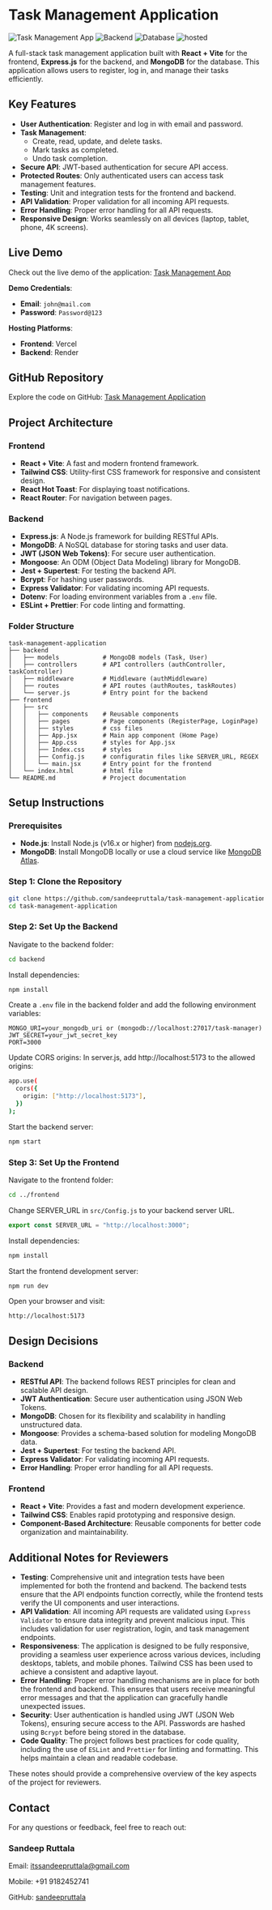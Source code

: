 # Task Management Application

![Task Management App](https://img.shields.io/badge/Frontend-React+Vite-blue) ![Backend](https://img.shields.io/badge/Backend-Express.js-green) ![Database](https://img.shields.io/badge/Database-MongoDB-orange) ![hosted](https://img.shields.io/badge/Hosted-Vercel%20%7CRender-blueviolet)

A full-stack task management application built with **React + Vite** for the frontend, **Express.js** for the backend, and **MongoDB** for the database. This application allows users to register, log in, and manage their tasks efficiently.

## Key Features

- **User Authentication**: Register and log in with email and password.
- **Task Management**:
    - Create, read, update, and delete tasks.
    - Mark tasks as completed.
    - Undo task completion.
- **Secure API**: JWT-based authentication for secure API access.
- **Protected Routes**: Only authenticated users can access task management features.
- **Testing**: Unit and integration tests for the frontend and backend.
- **API Validation**: Proper validation for all incoming API requests.
- **Error Handling**: Proper error handling for all API requests.
- **Responsive Design**: Works seamlessly on all devices (laptop, tablet, phone, 4K screens).

## Live Demo

Check out the live demo of the application: [Task Management App](https://task-management-application-chi-navy.vercel.app/)

**Demo Credentials**:

- **Email**: `john@mail.com`
- **Password**: `Password@123`

**Hosting Platforms**:

- **Frontend**: Vercel
- **Backend**: Render

## GitHub Repository

Explore the code on GitHub: [Task Management Application](https://github.com/sandeepruttala/task-management-application)

## Project Architecture

### Frontend

- **React + Vite**: A fast and modern frontend framework.
- **Tailwind CSS**: Utility-first CSS framework for responsive and consistent design.
- **React Hot Toast**: For displaying toast notifications.
- **React Router**: For navigation between pages.

### Backend

- **Express.js**: A Node.js framework for building RESTful APIs.
- **MongoDB**: A NoSQL database for storing tasks and user data.
- **JWT (JSON Web Tokens)**: For secure user authentication.
- **Mongoose**: An ODM (Object Data Modeling) library for MongoDB.
- **Jest + Supertest**: For testing the backend API.
- **Bcrypt**: For hashing user passwords.
- **Express Validator**: For validating incoming API requests.
- **Dotenv**: For loading environment variables from a `.env` file.
- **ESLint + Prettier**: For code linting and formatting.

### Folder Structure

```plaintext
task-management-application
├── backend
│   ├── models            # MongoDB models (Task, User)
│   ├── controllers       # API controllers (authController, taskController)
│   ├── middleware        # Middleware (authMiddleware)
│   ├── routes            # API routes (authRoutes, taskRoutes)
│   └── server.js         # Entry point for the backend
├── frontend
│   ├── src
│   │   ├── components    # Reusable components
│   │   ├── pages         # Page components (RegisterPage, LoginPage)
│   │   ├── styles        # css files
│   │   ├── App.jsx       # Main app component (Home Page)
│   │   ├── App.css       # styles for App.jsx
│   │   ├── Index.css     # styles
│   │   ├── Config.js     # configuratin files like SERVER_URL, REGEX
│   │   └── main.jsx      # Entry point for the frontend
│   └── index.html        # html file
└── README.md             # Project documentation
```

## Setup Instructions

### Prerequisites

- **Node.js**: Install Node.js (v16.x or higher) from [nodejs.org](https://nodejs.org/).
- **MongoDB**: Install MongoDB locally or use a cloud service like [MongoDB Atlas](https://www.mongodb.com/cloud/atlas).

### Step 1: Clone the Repository

```bash
git clone https://github.com/sandeepruttala/task-management-application.git
cd task-management-application
```

### Step 2: Set Up the Backend

Navigate to the backend folder:

```bash
cd backend
```

Install dependencies:

```bash
npm install
```

Create a `.env` file in the backend folder and add the following environment variables:

```env
MONGO_URI=your_mongodb_uri or (mongodb://localhost:27017/task-manager)
JWT_SECRET=your_jwt_secret_key
PORT=3000
```

Update CORS origins: In server.js, add http://localhost:5173 to the allowed origins:

```bash
app.use(
  cors({
    origin: ["http://localhost:5173"],
  })
);
```

Start the backend server:

```bash
npm start
```

### Step 3: Set Up the Frontend

Navigate to the frontend folder:

```bash
cd ../frontend
```

Change SERVER_URL in `src/Config.js` to your backend server URL.

```javascript
export const SERVER_URL = "http://localhost:3000";
```

Install dependencies:

```bash
npm install
```

Start the frontend development server:

```bash
npm run dev
```

Open your browser and visit:

```plaintext
http://localhost:5173
```

## Design Decisions

### Backend

- **RESTful API**: The backend follows REST principles for clean and scalable API design.
- **JWT Authentication**: Secure user authentication using JSON Web Tokens.
- **MongoDB**: Chosen for its flexibility and scalability in handling unstructured data.
- **Mongoose**: Provides a schema-based solution for modeling MongoDB data.
- **Jest + Supertest**: For testing the backend API.
- **Express Validator**: For validating incoming API requests.
- **Error Handling**: Proper error handling for all API requests.

### Frontend

- **React + Vite**: Provides a fast and modern development experience.
- **Tailwind CSS**: Enables rapid prototyping and responsive design.
- **Component-Based Architecture**: Reusable components for better code organization and maintainability.

## Additional Notes for Reviewers

- **Testing**: Comprehensive unit and integration tests have been implemented for both the frontend and backend. The backend tests ensure that the API endpoints function correctly, while the frontend tests verify the UI components and user interactions.
- **API Validation**: All incoming API requests are validated using `Express Validator` to ensure data integrity and prevent malicious input. This includes validation for user registration, login, and task management endpoints.
- **Responsiveness**: The application is designed to be fully responsive, providing a seamless user experience across various devices, including desktops, tablets, and mobile phones. Tailwind CSS has been used to achieve a consistent and adaptive layout.
- **Error Handling**: Proper error handling mechanisms are in place for both the frontend and backend. This ensures that users receive meaningful error messages and that the application can gracefully handle unexpected issues.
- **Security**: User authentication is handled using JWT (JSON Web Tokens), ensuring secure access to the API. Passwords are hashed using `Bcrypt` before being stored in the database.
- **Code Quality**: The project follows best practices for code quality, including the use of `ESLint` and `Prettier` for linting and formatting. This helps maintain a clean and readable codebase.

These notes should provide a comprehensive overview of the key aspects of the project for reviewers.

## Contact

For any questions or feedback, feel free to reach out:

### Sandeep Ruttala

Email: itssandeepruttala@gmail.com

Mobile: +91 9182452741

GitHub: [sandeepruttala](https://github.com/sandeepruttala)

